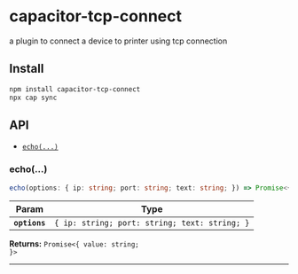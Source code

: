 # capacitor-tcp-connect

a plugin to connect a device to printer using tcp connection

## Install

```bash
npm install capacitor-tcp-connect
npx cap sync
```

## API

<docgen-index>

* [`echo(...)`](#echo)

</docgen-index>

<docgen-api>
<!--Update the source file JSDoc comments and rerun docgen to update the docs below-->

### echo(...)

```typescript
echo(options: { ip: string; port: string; text: string; }) => Promise<{ value: string; }>
```

| Param         | Type                                                     |
| ------------- | -------------------------------------------------------- |
| **`options`** | <code>{ ip: string; port: string; text: string; }</code> |

**Returns:** <code>Promise&lt;{ value: string; }&gt;</code>

--------------------

</docgen-api>
